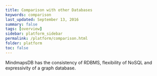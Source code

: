 ```yaml
---
title: Comparison with other Databases
keywords: comparison
last_updated: September 13, 2016
summary: false
tags: [overview]
sidebar: platform_sidebar
permalink: /platform/comparison.html
folder: platform
toc: false
---
```


MindmapsDB has the consistency of RDBMS, flexibility of NoSQL and expressivity of a graph database.
